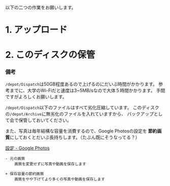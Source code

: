 以下の二つの作業をお願いします。

# 1. アップロード

# 2. このディスクの保管

### 備考
`/depot/Dispatch`は50GB程度あるので上げるのにだいぶ時間がかかります。
参考までに、大学のWi-Fiだと速度は3~5MB/sなので大体５時間かかります。
手間ですがよろしくお願いします。

`/depot/Dispatch`以下のファイルはすべて劣化圧縮しています。
このディスクの`/depot/Archive`に無劣化のファイルを入れていますから、
バックアップとして会で保管しておいてください。

また、写真は毎年結構な容量を消費するので、Google Photosの設定を
**節約画質**にしておくとだいぶ長持ちします。（たぶん既にそうなってる？）

[設定 - Google Photos](https://photos.google.com/settings)
```
- 元の画質
    画質を変更せずに写真や動画を保存します

+ 保存容量の節約画質
    画質をやや下げてより多くの写真や動画を保存します
```
